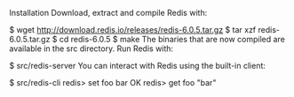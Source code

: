 Installation
Download, extract and compile Redis with:

$ wget http://download.redis.io/releases/redis-6.0.5.tar.gz
$ tar xzf redis-6.0.5.tar.gz
$ cd redis-6.0.5
$ make
The binaries that are now compiled are available in the src directory. Run Redis with:

$ src/redis-server
You can interact with Redis using the built-in client:

$ src/redis-cli
redis> set foo bar
OK
redis> get foo
"bar"
